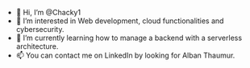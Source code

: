 - 👋 Hi, I’m @Chacky1
- 👀 I’m interested in Web development, cloud functionalities and cybersecurity.
- 🌱 I’m currently learning how to manage a backend with a serverless architecture.
- 📫 You can contact me on LinkedIn by looking for Alban Thaumur.
